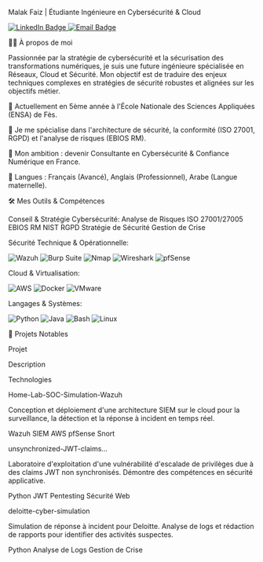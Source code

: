 Malak Faiz | Étudiante Ingénieure en Cybersécurité & Cloud

<a href="https://www.linkedin.com/in/malakfaiz" target="_blank">
<img src="https://www.google.com/search?q=https://img.shields.io/badge/LinkedIn-0077B5%3Fstyle%3Dfor-the-badge%26logo%3Dlinkedin%26logoColor%3Dwhite" alt="LinkedIn Badge"/>
</a>
<a href="mailto:malak.faiz@usmba.ac.ma">
<img src="https://www.google.com/search?q=https://img.shields.io/badge/Email-D14836%3Fstyle%3Dfor-the-badge%26logo%3Dgmail%26logoColor%3Dwhite" alt="Email Badge"/>
</a>

👩‍💻 À propos de moi

Passionnée par la stratégie de cybersécurité et la sécurisation des transformations numériques, je suis une future ingénieure spécialisée en Réseaux, Cloud et Sécurité. Mon objectif est de traduire des enjeux techniques complexes en stratégies de sécurité robustes et alignées sur les objectifs métier.

🔭 Actuellement en 5ème année à l'École Nationale des Sciences Appliquées (ENSA) de Fès.

🌱 Je me spécialise dans l'architecture de sécurité, la conformité (ISO 27001, RGPD) et l'analyse de risques (EBIOS RM).

🎯 Mon ambition : devenir Consultante en Cybersécurité & Confiance Numérique en France.

💬 Langues : Français (Avancé), Anglais (Professionnel), Arabe (Langue maternelle).

🛠️ Mes Outils & Compétences

Conseil & Stratégie Cybersécurité:
Analyse de Risques ISO 27001/27005 EBIOS RM NIST RGPD Stratégie de Sécurité Gestion de Crise

Sécurité Technique & Opérationnelle:

<p>
<img src="https://www.google.com/search?q=https://img.shields.io/badge/Wazuh-00A4EF%3Fstyle%3Dfor-the-badge%26logo%3Dwazuh%26logoColor%3Dwhite" alt="Wazuh"/>
<img src="https://www.google.com/search?q=https://img.shields.io/badge/Burp_Suite-FF7A1F%3Fstyle%3Dfor-the-badge%26logo%3Dburp-suite%26logoColor%3Dwhite" alt="Burp Suite"/>
<img src="https://www.google.com/search?q=https://img.shields.io/badge/Nmap-000000%3Fstyle%3Dfor-the-badge%26logo%3Dnmap%26logoColor%3Dwhite" alt="Nmap"/>
<img src="https://www.google.com/search?q=https://img.shields.io/badge/Wireshark-1679A7%3Fstyle%3Dfor-the-badge%26logo%3Dwireshark%26logoColor%3Dwhite" alt="Wireshark"/>
<img src="https://www.google.com/search?q=https://img.shields.io/badge/pfSense-B80000%3Fstyle%3Dfor-the-badge%26logo%3Dpfsense%26logoColor%3Dwhite" alt="pfSense"/>
</p>

Cloud & Virtualisation:

<p>
<img src="https://www.google.com/search?q=https://img.shields.io/badge/Amazon_AWS-232F3E%3Fstyle%3Dfor-the-badge%26logo%3Damazon-aws%26logoColor%3Dwhite" alt="AWS"/>
<img src="https://www.google.com/search?q=https://img.shields.io/badge/Docker-2496ED%3Fstyle%3Dfor-the-badge%26logo%3Ddocker%26logoColor%3Dwhite" alt="Docker"/>
<img src="https://www.google.com/search?q=https://img.shields.io/badge/VMware-607078%3Fstyle%3Dfor-the-badge%26logo%3Dvmware%26logoColor%3Dwhite" alt="VMware"/>
</p>

Langages & Systèmes:

<p>
<img src="https://www.google.com/search?q=https://img.shields.io/badge/Python-3776AB%3Fstyle%3Dfor-the-badge%26logo%3Dpython%26logoColor%3Dwhite" alt="Python"/>
<img src="https://www.google.com/search?q=https://img.shields.io/badge/Java-007396%3Fstyle%3Dfor-the-badge%26logo%3Djava%26logoColor%3Dwhite" alt="Java"/>
<img src="https://www.google.com/search?q=https://img.shields.io/badge/Bash-4EAA25%3Fstyle%3Dfor-the-badge%26logo%3Dgnu-bash%26logoColor%3Dwhite" alt="Bash"/>
<img src="https://img.shields.io/badge/Linux-FCC624?style=for-the-badge&logo=linux&logoColor=black" alt="Linux"/>
</p>

🚀 Projets Notables

Projet

Description

Technologies

Home-Lab-SOC-Simulation-Wazuh

Conception et déploiement d'une architecture SIEM sur le cloud pour la surveillance, la détection et la réponse à incident en temps réel.

Wazuh SIEM AWS pfSense Snort

unsynchronized-JWT-claims...

Laboratoire d'exploitation d'une vulnérabilité d'escalade de privilèges due à des claims JWT non synchronisés. Démontre des compétences en sécurité applicative.

Python JWT Pentesting Sécurité Web

deloitte-cyber-simulation

Simulation de réponse à incident pour Deloitte. Analyse de logs et rédaction de rapports pour identifier des activités suspectes.

Python Analyse de Logs Gestion de Crise
